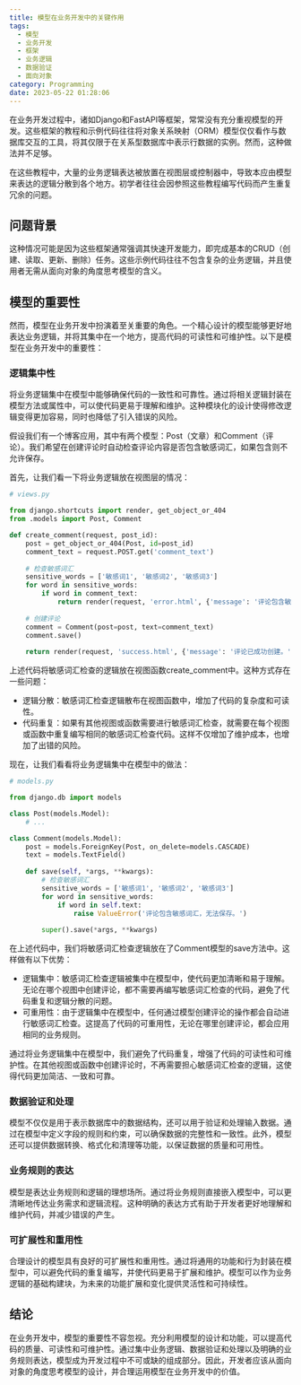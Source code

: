 ```yaml
---
title: 模型在业务开发中的关键作用
tags:
  - 模型
  - 业务开发
  - 框架
  - 业务逻辑
  - 数据验证
  - 面向对象
category: Programming
date: 2023-05-22 01:28:06
---
```



在业务开发过程中，诸如Django和FastAPI等框架，常常没有充分重视模型的开发。这些框架的教程和示例代码往往将对象关系映射（ORM）模型仅仅看作与数据库交互的工具，将其仅限于在关系型数据库中表示行数据的实例。然而，这种做法并不足够。

在这些教程中，大量的业务逻辑表达被放置在视图层或控制器中，导致本应由模型来表达的逻辑分散到各个地方。初学者往往会因参照这些教程编写代码而产生重复冗余的问题。

<!-- more -->

## 问题背景

这种情况可能是因为这些框架通常强调其快速开发能力，即完成基本的CRUD（创建、读取、更新、删除）任务。这些示例代码往往不包含复杂的业务逻辑，并且使用者无需从面向对象的角度思考模型的含义。

## 模型的重要性

然而，模型在业务开发中扮演着至关重要的角色。一个精心设计的模型能够更好地表达业务逻辑，并将其集中在一个地方，提高代码的可读性和可维护性。以下是模型在业务开发中的重要性：

### 逻辑集中性

将业务逻辑集中在模型中能够确保代码的一致性和可靠性。通过将相关逻辑封装在模型方法或属性中，可以使代码更易于理解和维护。这种模块化的设计使得修改逻辑变得更加容易，同时也降低了引入错误的风险。

假设我们有一个博客应用，其中有两个模型：Post（文章）和Comment（评论）。我们希望在创建评论时自动检查评论内容是否包含敏感词汇，如果包含则不允许保存。

首先，让我们看一下将业务逻辑放在视图层的情况：

```python
# views.py

from django.shortcuts import render, get_object_or_404
from .models import Post, Comment

def create_comment(request, post_id):
    post = get_object_or_404(Post, id=post_id)
    comment_text = request.POST.get('comment_text')
    
    # 检查敏感词汇
    sensitive_words = ['敏感词1', '敏感词2', '敏感词3']
    for word in sensitive_words:
        if word in comment_text:
            return render(request, 'error.html', {'message': '评论包含敏感词汇，无法保存。'})
    
    # 创建评论
    comment = Comment(post=post, text=comment_text)
    comment.save()
    
    return render(request, 'success.html', {'message': '评论已成功创建。'})

```

上述代码将敏感词汇检查的逻辑放在视图函数create_comment中。这种方式存在一些问题：

- 逻辑分散：敏感词汇检查逻辑散布在视图函数中，增加了代码的复杂度和可读性。
- 代码重复：如果有其他视图或函数需要进行敏感词汇检查，就需要在每个视图或函数中重复编写相同的敏感词汇检查代码。这样不仅增加了维护成本，也增加了出错的风险。

现在，让我们看看将业务逻辑集中在模型中的做法：

```python
# models.py

from django.db import models

class Post(models.Model):
    # ...

class Comment(models.Model):
    post = models.ForeignKey(Post, on_delete=models.CASCADE)
    text = models.TextField()
    
    def save(self, *args, **kwargs):
        # 检查敏感词汇
        sensitive_words = ['敏感词1', '敏感词2', '敏感词3']
        for word in sensitive_words:
            if word in self.text:
                raise ValueError('评论包含敏感词汇，无法保存。')
        
        super().save(*args, **kwargs)

```

在上述代码中，我们将敏感词汇检查逻辑放在了Comment模型的save方法中。这样做有以下优势：

- 逻辑集中：敏感词汇检查逻辑被集中在模型中，使代码更加清晰和易于理解。无论在哪个视图中创建评论，都不需要再编写敏感词汇检查的代码，避免了代码重复和逻辑分散的问题。
- 可重用性：由于逻辑集中在模型中，任何通过模型创建评论的操作都会自动进行敏感词汇检查。这提高了代码的可重用性，无论在哪里创建评论，都会应用相同的业务规则。

通过将业务逻辑集中在模型中，我们避免了代码重复，增强了代码的可读性和可维护性。在其他视图或函数中创建评论时，不再需要担心敏感词汇检查的逻辑，这使得代码更加简洁、一致和可靠。

### 数据验证和处理

模型不仅仅是用于表示数据库中的数据结构，还可以用于验证和处理输入数据。通过在模型中定义字段的规则和约束，可以确保数据的完整性和一致性。此外，模型还可以提供数据转换、格式化和清理等功能，以保证数据的质量和可用性。

### 业务规则的表达

模型是表达业务规则和逻辑的理想场所。通过将业务规则直接嵌入模型中，可以更清晰地传达业务需求和逻辑流程。这种明确的表达方式有助于开发者更好地理解和维护代码，并减少错误的产生。

### 可扩展性和重用性

合理设计的模型具有良好的可扩展性和重用性。通过将通用的功能和行为封装在模型中，可以避免代码的重复编写，并使代码更易于扩展和维护。模型可以作为业务逻辑的基础构建块，为未来的功能扩展和变化提供灵活性和可持续性。

## 结论

在业务开发中，模型的重要性不容忽视。充分利用模型的设计和功能，可以提高代码的质量、可读性和可维护性。通过集中业务逻辑、数据验证和处理以及明确的业务规则表达，模型成为开发过程中不可或缺的组成部分。因此，开发者应该从面向对象的角度思考模型的设计，并合理运用模型在业务开发中的价值。
